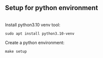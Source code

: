 ## Setup for python environment

<br>
Install python3.10 venv tool:

```
sudo apt install python3.10-venv
```

Create a python environment:

```
make setup
```
